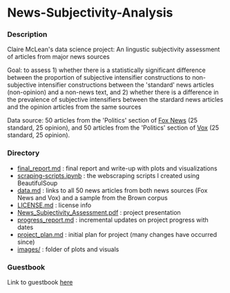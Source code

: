 # News-Subjectivity-Analysis

### Description
Claire McLean's data science project: An lingustic subjectivity assessment of articles from major news sources<br />

Goal: to assess 1) whether there is a statistically significant difference between the proportion of subjective intensifier constructions to non- subjective intensifier constructions between the 'standard' news articles (non-opinion) and a non-news text, and 2) whether there is a difference in the prevalence of subjective intensifiers between the stardard news articles and the opinion articles from the same sources<br />

Data source: 50 articles from the 'Politics' section of [Fox News](https://www.foxnews.com/politics) (25 standard, 25 opinion), and 50 articles from the 'Politics' section of [Vox](https://www.vox.com/politics) (25 standard, 25 opinion).

### Directory
- [final_report.md](final_report.md) : final report and write-up with plots and visualizations
- [scraping-scripts.ipynb](scraping-scripts.ipynb) : the webscraping scripts I created using BeautifulSoup
- [data.md](data.md) : links to all 50 news articles from both news sources (Fox News and Vox) and a sample from the Brown corpus
- [LICENSE.md](LICENSE.md) : license info
- [News_Subjectivity_Assessment.pdf](News_Subjectivity_Assessment.pdf) : project presentation
- [progress_report.md](progress_report.md) : incremental updates on project progress with dates
- [project_plan.md](project_plan.md) : initial plan for project (many changes have occurred since)
- [images/](images/) : folder of plots and visuals

### Guestbook
Link to guestbook [here](https://github.com/Data-Science-for-Linguists-2025/Class-Lounge/blob/main/guestbooks/claire.md)